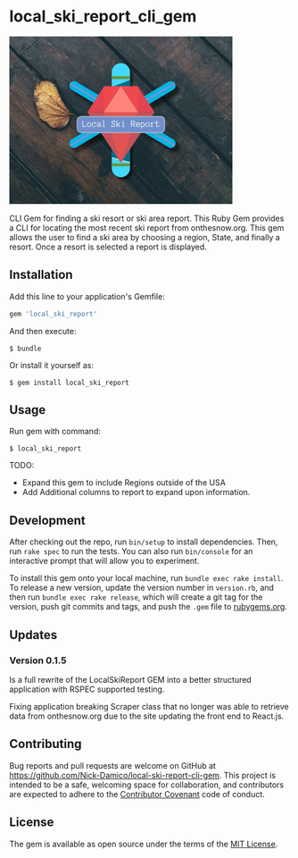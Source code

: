 # local_ski_report_cli_gem


![Local Ski Report Gem](./public/images/local-ski-report-modal.jpg)

CLI Gem for finding a ski resort or ski area report.
This Ruby Gem provides a CLI for locating the most recent ski report from onthesnow.org. This gem allows the user to find a ski area by choosing a region, State, and finally a resort. Once a resort is selected a report is displayed.

## Installation

Add this line to your application's Gemfile:

```ruby
gem 'local_ski_report'
```

And then execute:

    $ bundle

Or install it yourself as:

    $ gem install local_ski_report

## Usage

Run gem with command:

    $ local_ski_report

TODO:
* Expand this gem to include Regions outside of the USA
* Add Additional columns to report to expand upon information.
## Development

After checking out the repo, run `bin/setup` to install dependencies. Then, run `rake spec` to run the tests. You can also run `bin/console` for an interactive prompt that will allow you to experiment.

To install this gem onto your local machine, run `bundle exec rake install`. To release a new version, update the version number in `version.rb`, and then run `bundle exec rake release`, which will create a git tag for the version, push git commits and tags, and push the `.gem` file to [rubygems.org](https://rubygems.org).

## Updates

### Version 0.1.5

Is a full rewrite of the LocalSkiReport GEM into a better structured application with RSPEC supported testing.

Fixing application breaking Scraper class that no longer was able to retrieve data from onthesnow.org due to the site updating the front end to React.js.

## Contributing

Bug reports and pull requests are welcome on GitHub at https://github.com/Nick-Damico/local-ski-report-cli-gem. This project is intended to be a safe, welcoming space for collaboration, and contributors are expected to adhere to the [Contributor Covenant](http://contributor-covenant.org) code of conduct.


## License

The gem is available as open source under the terms of the [MIT License](http://opensource.org/licenses/MIT).
